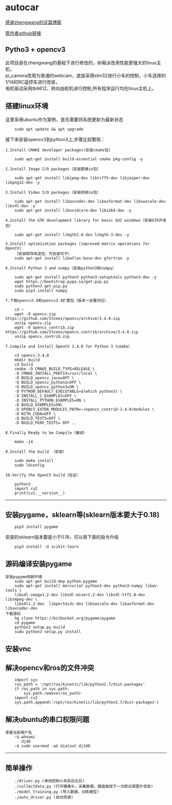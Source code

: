 # autocar

[感谢zhengwang的这篇博客](https://zhengludwig.wordpress.com/projects/self-driving-rc-car/)

[原作者github链接](https://github.com/hamuchiwa/AutoRCCar)
## Pytho3 + opencv3
此项目是在zhengwang的基础下进行修改的，树莓派改用性能更强大的linux主机，<br>
pi_camera改用为普通的webcam，底层采用stm32进行小车的控制，小车选择的1/14的RC遥控车进行改装，<br>
电机驱动采用tb6612，转向由舵机进行控制,所有程序运行均在linux主机上。

## 搭建linux环境

这里采用ubuntu作为案例，首先需要将系统更新为最新状态

		sudo apt update && apt upgrade

接下来安装opencv3到python3上,步骤比较繁琐：

	1.Install CMAKE developer packages(安装cmake包)

		sudo apt-get install build-essential cmake pkg-config -y
		
	2.Install Image I/O packages（安装图像io包）

		sudo apt-get install libjpeg-dev libtiff5-dev libjasper-dev libpng12-dev -y
	
	3.Install Video I/O packages（安装视频io包）

		sudo apt-get install libavcodec-dev libavformat-dev libswscale-dev libv4l-dev -y
		sudo apt-get install libxvidcore-dev libx264-dev -y
	
	4.Install the GTK development library for basic GUI windows（安装GTK开发包）
		
		sudo apt-get install libgtk2.0-dev libgtk-3-dev -y

	5.Install optimization packages (improved matrix operations for OpenCV)
		（安装矩阵改进包，可安装可不）
		sudo apt-get install libatlas-base-dev gfortran -y

	6.Install Python 3 and numpy（安装python3和numpy）

		sudo apt-get install python3 python3-setuptools python3-dev -y
		wget https://bootstrap.pypa.io/get-pip.py
		sudo python3 get-pip.py
		sudo pip3 install numpy
	
	7.下载opencv3.4和opencv3.4扩展包（版本一定要对应）

		cd ~
		wget -O opencv.zip https://github.com/Itseez/opencv/archive/3.4.0.zip
		unzip opencv.zip
		wget -O opencv_contrib.zip https://github.com/Itseez/opencv_contrib/archive/3.4.0.zip
		unzip opencv_contrib.zip

	7.Compile and Install OpenCV 3.4.0 for Python 3（cmake）
		
		cd opencv-3.4.0
		mkdir build
		cd build
		cmake -D CMAKE_BUILD_TYPE=RELEASE \
		-D CMAKE_INSTALL_PREFIX=/usr/local \
		-D BUILD_opencv_java=OFF \
		-D BUILD_opencv_python2=OFF \
		-D BUILD_opencv_python3=ON \
		-D PYTHON_DEFAULT_EXECUTABLE=$(which python3) \
		-D INSTALL_C_EXAMPLES=OFF \
		-D INSTALL_PYTHON_EXAMPLES=ON \
		-D BUILD_EXAMPLES=ON\
		-D OPENCV_EXTRA_MODULES_PATH=~/opencv_contrib-3.4.0/modules \
		-D WITH_CUDA=OFF \
		-D BUILD_TESTS=OFF \
		-D BUILD_PERF_TESTS= OFF ..

	8.Finally Ready to be Compile（编译）
		
		make -j4

	9.Install the build （安装）
	
		sudo make install
		sudo ldconfig

	10.Verify the OpenCV build（验证）
	
		python3
		import cv2
		print(cv2.__version__)


-----------------------------------
## 安装pygame，sklearn等(sklearn版本要大于0.18)

		pip3 install pygame
		
  安装的sklearn版本要是小于0.18，可以用下面的指令升级
  
  		pip3 install -U scikit-learn


## 源码编译安装pygame

	安装pygame依赖环境
		sudo apt-get build-dep python-pygame
		sudo apt-get install mercurial python3-dev python3-numpy libav-tools \
		libsdl-image1.2-dev libsdl-mixer1.2-dev libsdl-ttf2.0-dev libsmpeg-dev \
		libsdl1.2-dev  libportmidi-dev libswscale-dev libavformat-dev libavcodec-dev
	下载源码
		hg clone https://bitbucket.org/pygame/pygame
		cd pygame
		python3 setup.py build
		sudo python3 setup.py install

## 安装vnc
  
	
## 解决opencv和ros的文件冲突

		import sys
		ros_path = '/opt/ros/kinetic/lib/python2.7/dist-packages'
		if ros_path in sys.path:
			sys.path.remove(ros_path)
		import cv2
		sys.path.append('/opt/ros/kinetic/lib/python2.7/dist-packages')

## 解决ubuntu的串口权限问题

	查看当前用户名
		~$ whoami
		   dj40
		~$ sudo usermod -aG dialout dj140

--------------------------------
## 简单操作

		./driver.py (单纯控制小车前后左右)
		./collectdata.py (打开摄像头，采集数据，键盘每按下一次即记录图片信息)
		./model_training.py (导入数据，训练模型)
		./auto_driver.py (自动驾驶)


